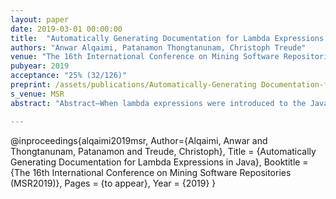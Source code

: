 ```yaml
---
layout: paper
date: 2019-03-01 00:00:00
title:  "Automatically Generating Documentation for Lambda Expressions in Java"
authors: "Anwar Alqaimi, Patanamon Thongtanunam, Christoph Treude"
venue: "The 16th International Conference on Mining Software Repositories (MSR2019)"
pubyear: 2019
acceptance: "25% (32/126)"
preprint: /assets/publications/Automatically-Generating Documentation-for-Lambda Expressions-in-Java.pdf
s_venue: MSR
abstract: "Abstract—When lambda expressions were introduced to the Java programming language as part of the release of Java 8 in 2014, they were the language's first step into functional programming. Since lambda expressions are still relatively new, not all developers use or understand them. In this paper, we first present the results of an empirical study to determine how frequently developers of GitHub repositories make use of lambda expressions and how they are documented. We find that 11% of Java GitHub repositories use lambda expressions, and that only 6% of the lambda expressions are accompanied by source code comments. We then present a tool called LambdaDoc which can automatically detect lambda expressions in a Java repository and generate natural language documentation for them. Our evaluation of LambdaDoc with 23 professional developers shows that they perceive the generated documentation to be complete, concise, and expressive, while the majority of the documentation produced by our participants without tool support was inadequate. Our contribution builds an important step towards automatically generating documentation for functional programming constructs in an object-oriented language."

---
```

@inproceedings{alqaimi2019msr,
	Author={Alqaimi, Anwar and Thongtanunam, Patanamon and Treude, Christoph},
	Title = {Automatically Generating Documentation for Lambda Expressions in Java},
	Booktitle = {The 16th International Conference on Mining Software Repositories (MSR2019)},
	Pages = {to appear},
	Year = {2019}
}

